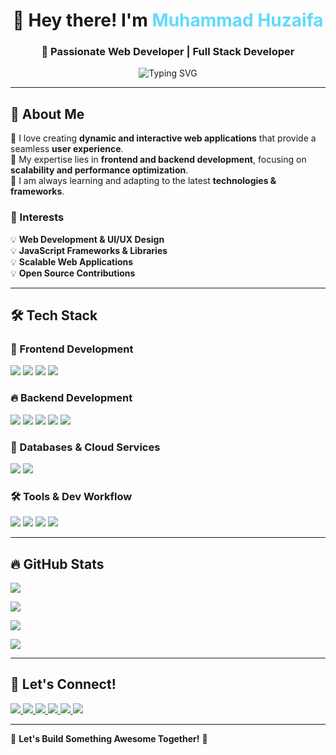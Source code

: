 <h1 align="center">👋 Hey there! I'm <span style="color:#61dafb">Muhammad Huzaifa</span></h1>
<h3 align="center">🚀 Passionate Web Developer | Full Stack Developer</h3>

<p align="center">
  <img src="https://readme-typing-svg.demolab.com?font=Fira+Code&size=22&pause=1000&color=61DAFB&center=true&vCenter=true&width=600&lines=Passionate+Web+Developer;MERN+Stack+Enthusiast;Building+Innovative+Solutions;Transforming+Ideas+Into+Reality" alt="Typing SVG" />
</p>

---
## 🚀 About Me
🔹 I love creating **dynamic and interactive web applications** that provide a seamless **user experience**.  
🔹 My expertise lies in **frontend and backend development**, focusing on **scalability and performance optimization**.  
🔹 I am always learning and adapting to the latest **technologies & frameworks**.  

### 🌟 Interests
💡 **Web Development & UI/UX Design**  
💡 **JavaScript Frameworks & Libraries**  
💡 **Scalable Web Applications**  
💡 **Open Source Contributions**  

---

## 🛠️ Tech Stack  

### 🚀 Frontend Development  
<p>
  <img src="https://img.shields.io/badge/React-61DAFB?style=for-the-badge&logo=react&logoColor=black" />
  <img src="https://img.shields.io/badge/JavaScript-F7DF1E?style=for-the-badge&logo=javascript&logoColor=black" />
  <img src="https://img.shields.io/badge/TailwindCSS-06B6D4?style=for-the-badge&logo=tailwindcss&logoColor=white" />
  <img src="https://img.shields.io/badge/Bootstrap-7952B3?style=for-the-badge&logo=bootstrap&logoColor=white" />
</p>

### 🔥 Backend Development  
<p>
  <img src="https://img.shields.io/badge/Node.js-339933?style=for-the-badge&logo=nodedotjs&logoColor=white" />
  <img src="https://img.shields.io/badge/Express.js-000000?style=for-the-badge&logo=express&logoColor=white" />
  <img src="https://img.shields.io/badge/REST%20API-FF6F00?style=for-the-badge&logo=fastapi&logoColor=white" />
  <img src="https://img.shields.io/badge/JWT-000000?style=for-the-badge&logo=jsonwebtokens&logoColor=white" />
  <img src="https://img.shields.io/badge/Firebase-FFCA28?style=for-the-badge&logo=firebase&logoColor=black" />
</p>

### 📡 Databases & Cloud Services  
<p>
  <img src="https://img.shields.io/badge/MongoDB-47A248?style=for-the-badge&logo=mongodb&logoColor=white" />
  <img src="https://img.shields.io/badge/Firebase-FFCA28?style=for-the-badge&logo=firebase&logoColor=black" />
</p>

### 🛠️ Tools & Dev Workflow  
<p>
  <img src="https://img.shields.io/badge/GitHub-181717?style=for-the-badge&logo=github&logoColor=white" />
  <img src="https://img.shields.io/badge/Postman-FF6C37?style=for-the-badge&logo=postman&logoColor=white" />
  <img src="https://img.shields.io/badge/VS%20Code-007ACC?style=for-the-badge&logo=visualstudiocode&logoColor=white" />
  <img src="https://img.shields.io/badge/Vercel-000000?style=for-the-badge&logo=vercel&logoColor=white" />
</p>

---

## 🔥 GitHub Stats  

<p>
  <img src="https://streak-stats.demolab.com/?user=Huzaifa-io&theme=react&count_private=true&hide_border=true" />
</p>

<p>
<img src="https://github-readme-stats.vercel.app/api?username=Huzaifa-io&show_icons=true&count_private=true&theme=react&hide_border=true" />
</p>

<p>
  <img src="https://github-readme-stats.vercel.app/api/top-langs/?username=Huzaifa-io&layout=compact&count_private=true&theme=react&hide_border=true" />
</p>

<p>
  <img src="https://github-readme-activity-graph.vercel.app/graph?username=Huzaifa-io&count_private=true&theme=react-dark&hide_border=true" />
</p>

---

## 📢 Let's Connect!  
<p>
  <a href="mailto:huzaifa.pro.dev@gmail.com">
    <img src="https://img.shields.io/badge/Email-D14836?style=for-the-badge&logo=gmail&logoColor=white" />
  </a>
  <a href="https://www.linkedin.com/in/huzaifa-devz/">
    <img src="https://img.shields.io/badge/LinkedIn-0A66C2?style=for-the-badge&logo=linkedin&logoColor=white" />
  </a>
  <a href="https://github.com/Huzaifa-io">
    <img src="https://img.shields.io/badge/GitHub-181717?style=for-the-badge&logo=github&logoColor=white" />
  </a>
  <a href="https://huzaifa-dev.vercel.app">
    <img src="https://img.shields.io/badge/Portfolio-000000?style=for-the-badge&logo=vercel&logoColor=white" />
  </a>
   <a href="https://www.upwork.com/freelancers/~012c70050c2d61f6d5">
    <img src="https://img.shields.io/badge/Upwork-6FDA44?style=for-the-badge&logo=upwork&logoColor=white" />
  </a>
  <a href="https://www.freelancer.com/u/HuzaifaDevz">
    <img src="https://img.shields.io/badge/Freelancer-29B2FE?style=for-the-badge&logo=freelancer&logoColor=white" />
  </a>
</p>

---

💙 **Let's Build Something Awesome Together!** 🚀  

